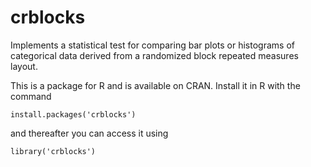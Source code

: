 # crblocks
Implements a statistical test for comparing bar plots or histograms of categorical data derived from a randomized block repeated measures layout.

This is a package for R and is available on CRAN.  Install it in R with the command

	install.packages('crblocks')

and thereafter you can access it using

	library('crblocks')
